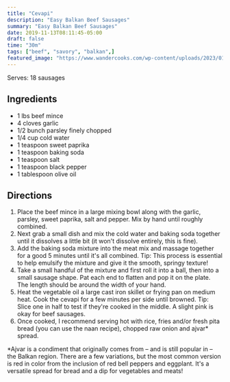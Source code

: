```yaml
---
title: "Cevapi"
description: "Easy Balkan Beef Sausages"
summary: "Easy Balkan Beef Sausages"
date: 2019-11-13T08:11:45-05:00
draft: false
time: "30m"
tags: ["beef", "savory", "balkan",]
featured_image: "https://www.wandercooks.com/wp-content/uploads/2023/01/cevapi-recipe-ft-1.jpg"
---
```


Serves: 18 sausages

## Ingredients

- 1 lbs beef mince
- 4 cloves garlic
- 1/2 bunch parsley finely chopped
- 1/4 cup cold water
- 1 teaspoon sweet paprika
- 1 teaspoon baking soda
- 1 teaspoon salt
- 1 teaspoon black pepper
- 1 tablespoon olive oil

## Directions

1. Place the beef mince in a large mixing bowl along with the garlic, parsley, sweet paprika, salt and pepper. Mix by hand until roughly combined.
2. Next grab a small dish and mix the cold water and baking soda together until it dissolves a little bit (it won't dissolve entirely, this is fine).
3. Add the baking soda mixture into the meat mix and massage together for a good 5 minutes until it's all combined. Tip: This process is essential to help emulsify the mixture and give it the smooth, springy texture!
4. Take a small handful of the mixture and first roll it into a ball, then into a small sausage shape. Pat each end to flatten and pop it on the plate. The length should be around the width of your hand.
5. Heat the vegetable oil a large cast iron skillet or frying pan on medium heat. Cook the cevapi for a few minutes per side until browned. Tip: Slice one in half to test if they're cooked in the middle. A slight pink is okay for beef sausages.
6. Once cooked, I recommend serving hot with rice, fries and/or fresh pita bread (you can use the naan recipe), chopped raw onion and ajvar* spread.

*Ajvar is a condiment that originally comes from – and is still popular in – the Balkan region. There are a few variations, but the most common version is red in color from the inclusion of red bell peppers and eggplant. It's a versatile spread for bread and a dip for vegetables and meats!
